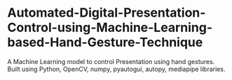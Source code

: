 # Automated-Digital-Presentation-Control-using-Machine-Learning-based-Hand-Gesture-Technique
A Machine Learning model to control Presentation using hand gestures. Built using Python, OpenCV, numpy, pyautogui, autopy, mediapipe libraries.

